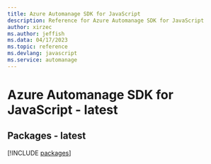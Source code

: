 ```yaml
---
title: Azure Automanage SDK for JavaScript
description: Reference for Azure Automanage SDK for JavaScript
author: xirzec
ms.author: jeffish
ms.data: 04/17/2023
ms.topic: reference
ms.devlang: javascript
ms.service: automanage
---
```

# Azure Automanage SDK for JavaScript - latest
## Packages - latest
[!INCLUDE [packages](automanage-index.md)]